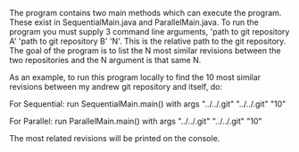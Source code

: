 The program contains two main methods which can execute the program. These exist in SequentialMain.java and ParallelMain.java. To run the program you must supply 3 command line arguments, 'path to git repository A' 'path to git repository B' 'N'. This is the relative path to the git repository. The goal of the program is to list the N most similar revisions between the two repositories and the N argument is that same N. 

As an example, to run this program locally to find the 10 most similar revisions between my andrew git repository and itself, do:

For Sequential: run SequentialMain.main() with args "../../.git" "../../.git" "10"

For Parallel: run ParallelMain.main() with args "../../.git" "../../.git" "10"

The most related revisions will be printed on the console.